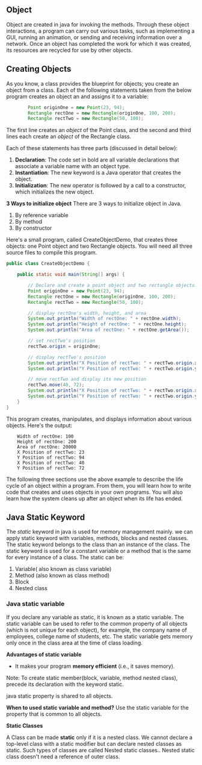 ## Object

Object are created in java for invoking the methods. Through these object interactions, a program can carry out various tasks, such as implementing a GUI, running an animation, or sending and receiving information over a network. Once an object has completed the work for which it was created, its resources are recycled for use by other objects.

## Creating Objects

As you know, a class provides the blueprint for objects; you create an object from a class. Each of the following statements taken from the below program creates an object an and assigns it to a variable:

```java
        Point originOne = new Point(23, 94);
        Rectangle rectOne = new Rectangle(originOne, 100, 200);
        Rectangle rectTwo = new Rectangle(50, 100);
```

The first line creates an _object_ of the Point class, and the second and third lines each create an _object_ of the Rectangle class.

Each of these statements has three parts (discussed in detail below):

1. **Declaration**: The code set in bold are all variable declarations that associate a variable name with an object type.
2. **Instantiation**: The new keyword is a Java operator that creates the object.
3. **Initialization**: The new operator is followed by a call to a constructor, which initializes the new object.

**3 Ways to initialize object**
There are 3 ways to initialize object in Java.

1. By reference variable
2. By method
3. By constructor

Here's a small program, called CreateObjectDemo, that creates three objects: one Point object and two Rectangle objects. You will need all three source files to compile this program.

```java
public class CreateObjectDemo {

    public static void main(String[] args) {

        // Declare and create a point object and two rectangle objects.
        Point originOne = new Point(23, 94);
        Rectangle rectOne = new Rectangle(originOne, 100, 200);
        Rectangle rectTwo = new Rectangle(50, 100);

        // display rectOne's width, height, and area
        System.out.println("Width of rectOne: " + rectOne.width);
        System.out.println("Height of rectOne: " + rectOne.height);
        System.out.println("Area of rectOne: " + rectOne.getArea());

        // set rectTwo's position
        rectTwo.origin = originOne;

        // display rectTwo's position
        System.out.println("X Position of rectTwo: " + rectTwo.origin.x);
        System.out.println("Y Position of rectTwo: " + rectTwo.origin.y);

        // move rectTwo and display its new position
        rectTwo.move(40, 72);
        System.out.println("X Position of rectTwo: " + rectTwo.origin.x);
        System.out.println("Y Position of rectTwo: " + rectTwo.origin.y);
    }
}
```

This program creates, manipulates, and displays information about various objects. Here's the output:

```
    Width of rectOne: 100
    Height of rectOne: 200
    Area of rectOne: 20000
    X Position of rectTwo: 23
    Y Position of rectTwo: 94
    X Position of rectTwo: 40
    Y Position of rectTwo: 72
```

The following three sections use the above example to describe the life cycle of an object within a program. From them, you will learn how to write code that creates and uses objects in your own programs. You will also learn how the system cleans up after an object when its life has ended.

## Java Static Keyword

The _static_ keyword in java is used for memory management mainly. we can apply static keyword with variables, methods, blocks and nested classes. The static keyword belongs to the class than an instance of the class. The static keyword is used for a constant variable or a method that is the same for every instance of a class.
The static can be:

1. Variable( also known as class variable)
2. Method (also known as class method)
3. Block
4. Nested class

### Java static variable

If you declare any variable as static, it is known as a static variable. The static variable can be used to refer to the common property of all objects (which is not unique for each object), for example, the company name of employees, college name of students, etc.
The static variable gets memory only once in the class area at the time of class loading.

**Advantages of static variable**

- It makes your program **memory efficient** (i.e., it saves memory).

Note: To create static member(block, variable, method nested class), precede its declaration with the keyword static.

java static property is shared to all objects.

**When to used static variable and method?**
Use the static variable for the property that is common to all objects.

**Static Classes**

A Class can be made **static** only if it is a nested class. We cannot declare a top-level class with a static modifier but can declare nested classes as static. Such types of classes are called Nested static classes..
Nested static class doesn't need a reference of outer class.
